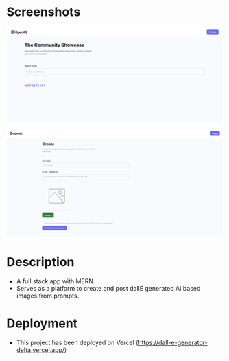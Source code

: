 # Screenshots

![Screenshot Homepage](./client/public/screenshots/dallE%2001.jpg)

![Screenshot Create](./client/public/screenshots/dallE%2002.jpg)

# Description

- A full stack app with MERN.
- Serves as a platform to create and post dallE generated AI based images from prompts.

# Deployment

- This project has been deployed on Vercel (https://dall-e-generator-delta.vercel.app/)
